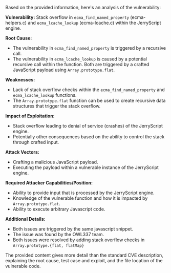 Based on the provided information, here's an analysis of the vulnerability:

**Vulnerability:** Stack overflow in `ecma_find_named_property` (ecma-helpers.c) and `ecma_lcache_lookup` (ecma-lcache.c) within the JerryScript engine.

**Root Cause:**
- The vulnerability in `ecma_find_named_property` is triggered by a recursive call.
- The vulnerability in `ecma_lcache_lookup` is caused by a potential recursive call within the function. Both are triggered by a crafted JavaScript payload using `Array.prototype.flat`.

**Weaknesses:**
- Lack of stack overflow checks within the `ecma_find_named_property` and `ecma_lcache_lookup` functions.
- The `Array.prototype.flat` function can be used to create recursive data structures that trigger the stack overflow.

**Impact of Exploitation:**
- Stack overflow leading to denial of service (crashes) of the JerryScript engine.
- Potentially other consequences based on the ability to control the stack through crafted input.

**Attack Vectors:**
- Crafting a malicious JavaScript payload.
- Executing the payload within a vulnerable instance of the JerryScript engine.

**Required Attacker Capabilities/Position:**
- Ability to provide input that is processed by the JerryScript engine.
- Knowledge of the vulnerable function and how it is impacted by `Array.prototype.flat`.
- Ability to execute arbitrary Javascript code.

**Additional Details:**
- Both issues are triggered by the same javascript snippet.
- The issue was found by the OWL337 team.
- Both issues were resolved by adding stack overflow checks in `Array.prototype.{flat, flatMap}`

The provided content gives more detail than the standard CVE description, explaining the root cause, test case and exploit, and the file location of the vulnerable code.